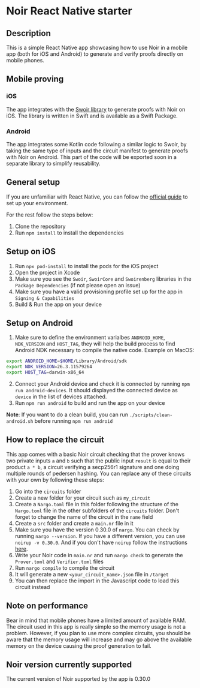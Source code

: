 # Noir React Native starter

## Description

This is a simple React Native app showcasing how to use Noir in a mobile app (both for iOS and Android) to generate and verify proofs directly on mobile phones.

## Mobile proving

### iOS

The app integrates with the [Swoir library](https://github.com/Swoir/Swoir) to generate proofs with Noir on iOS. The library is written in Swift and is available as a Swift Package.

### Android

The app integrates some Kotlin code following a similar logic to Swoir, by taking the same type of inputs and the circuit manifest to generate proofs with Noir on Android. This part of the code will be exported soon in a separate library to simplify reusability.

## General setup

If you are unfamiliar with React Native, you can follow the [official guide](https://reactnative.dev/docs/environment-setup) to set up your environment.

For the rest follow the steps below:

1. Clone the repository
2. Run `npm install` to install the dependencies

## Setup on iOS

1. Run `npx pod-install` to install the pods for the iOS project
2. Open the project in Xcode
3. Make sure you see the `Swoir`, `SwoirCore` and `Swoirenberg` libraries in the `Package Dependencies` (if not please open an issue)
4. Make sure you have a valid provisioning profile set up for the app in `Signing & Capabilities`
5. Build & Run the app on your device

## Setup on Android

1. Make sure to define the environment varialbes `ANDROID_HOME`, `NDK_VERSION` and `HOST_TAG`, they will help the build process to find Android NDK necessary to compile the native code. Example on MacOS:

```bash
export ANDROID_HOME=$HOME/Library/Android/sdk
export NDK_VERSION=26.3.11579264
export HOST_TAG=darwin-x86_64
```

2. Connect your Android device and check it is connected by running `npm run android-devices`. It should displayed the connected device as `device` in the list of devices attached.
3. Run `npm run android` to build and run the app on your device

**Note**: If you want to do a clean build, you can run `./scripts/clean-android.sh` before running `npm run android`

## How to replace the circuit

This app comes with a basic Noir circuit checking that the prover knows two private inputs `a` and `b` such that the public input `result` is equal to their product `a * b`, a circuit verifying a secp256r1 signature and one doing multiple rounds of pedersen hashing. You can replace any of these circuits with your own by following these steps:

1. Go into the `circuits` folder
2. Create a new folder for your circuit such as `my_circuit`
3. Create a `Nargo.toml` file in this folder following the structure of the `Nargo.toml` file in the other subfolders of the `circuits` folder. Don't forget to change the name of the circuit in the `name` field
4. Create a `src` folder and create a `main.nr` file in it
5. Make sure you have the version 0.30.0 of `nargo`. You can check by running `nargo --version`. If you have a different version, you can use `noirup -v 0.30.0`. And if you don't have `noirup` follow the instructions [here](https://noir-lang.org/docs/getting_started/installation/).
6. Write your Noir code in `main.nr` and run `nargo check` to generate the `Prover.toml` and `Verifier.toml` files
7. Run `nargo compile` to compile the circuit
8. It will generate a new `<your_circuit_name>.json` file in `/target`
9. You can then replace the import in the Javascript code to load this circuit instead

## Note on performance

Bear in mind that mobile phones have a limited amount of available RAM. The circuit used in this app is really simple so the memory usage is not a problem. However, if you plan to use more complex circuits, you should be aware that the memory usage will increase and may go above the available memory on the device causing the proof generation to fail.

## Noir version currently supported

The current version of Noir supported by the app is 0.30.0
